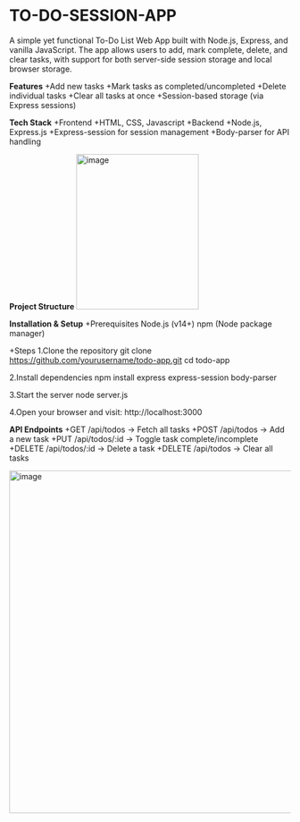 # TO-DO-SESSION-APP
A simple yet functional To-Do List Web App built with Node.js, Express, and vanilla JavaScript.
The app allows users to add, mark complete, delete, and clear tasks, with support for both server-side session storage and local browser storage.

**Features**
+Add new tasks
+Mark tasks as completed/uncompleted
+Delete individual tasks
+Clear all tasks at once
+Session-based storage (via Express sessions)

**Tech Stack**
+Frontend
  +HTML, CSS, Javascript
+Backend
  +Node.js, Express.js
  +Express-session for session management
  +Body-parser for API handling

**Project Structure**
<img width="219" height="278" alt="image" src="https://github.com/user-attachments/assets/fc4b38be-e822-4e27-b419-b3f8093d5daf" />

**Installation & Setup**
+Prerequisites
Node.js (v14+)
npm (Node package manager)

+Steps
1.Clone the repository
git clone https://github.com/yourusername/todo-app.git
cd todo-app

2.Install dependencies
npm install express express-session body-parser

3.Start the server
node server.js

4.Open your browser and visit:
http://localhost:3000

**API Endpoints**
+GET /api/todos → Fetch all tasks
+POST /api/todos → Add a new task
+PUT /api/todos/:id → Toggle task complete/incomplete
+DELETE /api/todos/:id → Delete a task
+DELETE /api/todos → Clear all tasks

<img width="548" height="613" alt="image" src="https://github.com/user-attachments/assets/97efecc3-1266-4b2b-96e7-c9d0b6459992" />
